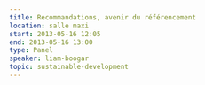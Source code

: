 ```yaml
---
title: Recommandations, avenir du référencement
location: salle maxi
start: 2013-05-16 12:05
end: 2013-05-16 13:00
type: Panel
speaker: liam-boogar
topic: sustainable-development
---
```


